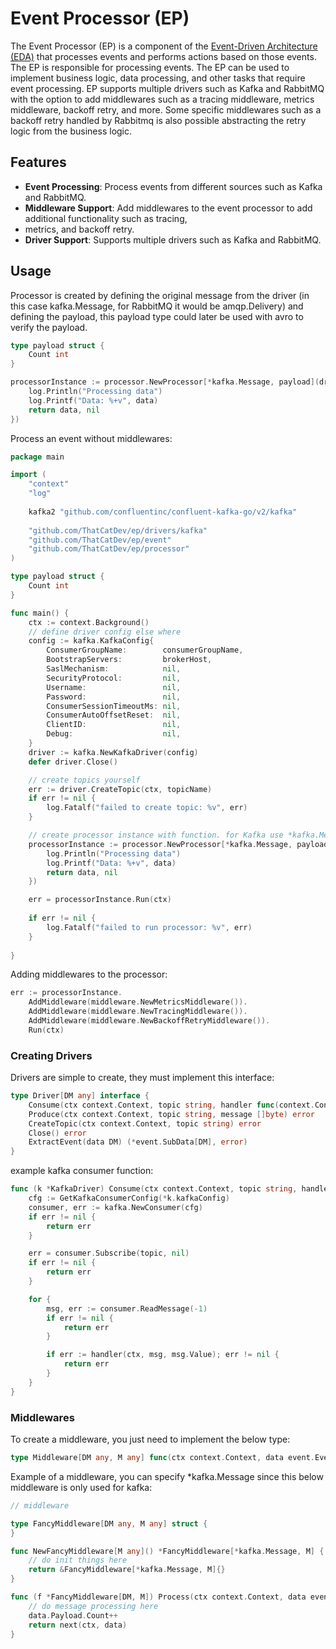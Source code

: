 # Event Processor (EP)

The Event Processor (EP) is a component of the [Event-Driven Architecture (EDA)](https://en.wikipedia.org/wiki/Event-driven_architecture)
that processes events and performs actions based on those events. The EP is responsible for processing events. The EP 
can be used to implement business logic, data processing, and other tasks that require event processing. EP supports
multiple drivers such as Kafka and RabbitMQ with the option to add middlewares such as a tracing
middleware, metrics middleware, backoff retry, and more. Some specific middlewares such as a backoff retry handled by
Rabbitmq is also possible abstracting the retry logic from the business logic.


## Features

- **Event Processing**: Process events from different sources such as Kafka and RabbitMQ.
- **Middleware Support**: Add middlewares to the event processor to add additional functionality such as tracing, 
- metrics, and backoff retry.
- **Driver Support**: Supports multiple drivers such as Kafka and RabbitMQ.


## Usage

Processor is created by defining the original message from the driver (in this case kafka.Message, for RabbitMQ it 
would be amqp.Delivery) and defining the payload, this payload type could later be used with avro to verify the payload.

```go
type payload struct {
    Count int
}

processorInstance := processor.NewProcessor[*kafka.Message, payload](driver, "test-topic", func(ctx context.Context, data event.Event[*kafka2.Message, payload]) (event.Event[*kafka2.Message, payload], error) {
    log.Println("Processing data")
    log.Printf("Data: %+v", data)
    return data, nil
})
```

Process an event without middlewares:

```go
package main

import (
	"context"
	"log"
    
	kafka2 "github.com/confluentinc/confluent-kafka-go/v2/kafka"
	
    "github.com/ThatCatDev/ep/drivers/kafka"
    "github.com/ThatCatDev/ep/event"
    "github.com/ThatCatDev/ep/processor"
)

type payload struct {
	Count int
}

func main() {
	ctx := context.Background()
	// define driver config else where
	config := kafka.KafkaConfig{
		ConsumerGroupName:        consumerGroupName,
		BootstrapServers:         brokerHost,
		SaslMechanism:            nil,
		SecurityProtocol:         nil,
		Username:                 nil,
		Password:                 nil,
		ConsumerSessionTimeoutMs: nil,
		ConsumerAutoOffsetReset:  nil,
		ClientID:                 nil,
		Debug:                    nil,
	}
	driver := kafka.NewKafkaDriver(config)
	defer driver.Close()

	// create topics yourself
	err := driver.CreateTopic(ctx, topicName)
	if err != nil {
		log.Fatalf("failed to create topic: %v", err)
	}

	// create processor instance with function. for Kafka use *kafka.Message and for rabbitmq use amqp.Delivery
	processorInstance := processor.NewProcessor[*kafka.Message, payload](driver, "test-topic", func(ctx context.Context, data event.Event[*kafka2.Message, payload]) (event.Event[*kafka2.Message, payload], error) {
		log.Println("Processing data")
		log.Printf("Data: %+v", data)
		return data, nil
	})

	err = processorInstance.Run(ctx)
	
    if err != nil {
        log.Fatalf("failed to run processor: %v", err)
    }
	
}

```

Adding middlewares to the processor:

```go
err := processorInstance.
	AddMiddleware(middleware.NewMetricsMiddleware()).
    AddMiddleware(middleware.NewTracingMiddleware()).
    AddMiddleware(middleware.NewBackoffRetryMiddleware()).
    Run(ctx)
```

### Creating Drivers

Drivers are simple to create, they must implement this interface:

```go
type Driver[DM any] interface {
	Consume(ctx context.Context, topic string, handler func(context.Context, DM, []byte) error) error
	Produce(ctx context.Context, topic string, message []byte) error
	CreateTopic(ctx context.Context, topic string) error
	Close() error
	ExtractEvent(data DM) (*event.SubData[DM], error)
}
```

example kafka consumer function:

```go
func (k *KafkaDriver) Consume(ctx context.Context, topic string, handler func(context.Context, *kafka.Message, []byte) error) error {
	cfg := GetKafkaConsumerConfig(*k.kafkaConfig)
	consumer, err := kafka.NewConsumer(cfg)
	if err != nil {
		return err
	}

	err = consumer.Subscribe(topic, nil)
	if err != nil {
		return err
	}

	for {
		msg, err := consumer.ReadMessage(-1)
		if err != nil {
			return err
		}

		if err := handler(ctx, msg, msg.Value); err != nil {
			return err
		}
	}
}
```


### Middlewares

To create a middleware, you just need to implement the below type:
```go
type Middleware[DM any, M any] func(ctx context.Context, data event.Event[DM, M], next Handler[DM, M]) (*event.Event[DM, M], error)
```

Example of a middleware, you can specify *kafka.Message since this below middleware is only used for kafka:

```go
// middleware

type FancyMiddleware[DM any, M any] struct {
}

func NewFancyMiddleware[M any]() *FancyMiddleware[*kafka.Message, M] {
	// do init things here
	return &FancyMiddleware[*kafka.Message, M]{}
}

func (f *FancyMiddleware[DM, M]) Process(ctx context.Context, data event.Event[*kafka.Message, payload], next middleware.Handler[*kafka.Message, payload]) (*event.Event[*kafka.Message, payload], error) {
	// do message processing here
	data.Payload.Count++
	return next(ctx, data)
}

```